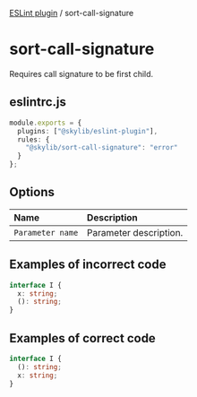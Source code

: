 [ESLint plugin](index.md) / sort-call-signature

# sort-call-signature

Requires call signature to be first child.

## eslintrc.js

```ts
module.exports = {
  plugins: ["@skylib/eslint-plugin"],
  rules: {
    "@skylib/sort-call-signature": "error"
  }
};
```

## Options

| Name | Description |
| :------ | :------ |
| `Parameter name` | Parameter description. |


## Examples of incorrect code

```ts
interface I {
  x: string;
  (): string;
}
```

## Examples of correct code

```ts
interface I {
  (): string;
  x: string;
}
```
